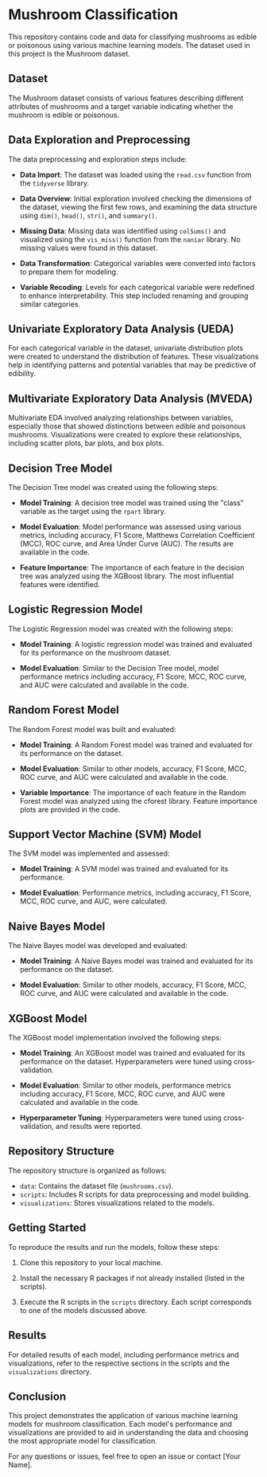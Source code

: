 # Mushroom Classification

This repository contains code and data for classifying mushrooms as edible or poisonous using various machine learning models. The dataset used in this project is the Mushroom dataset.

## Dataset

The Mushroom dataset consists of various features describing different attributes of mushrooms and a target variable indicating whether the mushroom is edible or poisonous.

## Data Exploration and Preprocessing

The data preprocessing and exploration steps include:

- **Data Import**: The dataset was loaded using the `read.csv` function from the `tidyverse` library.

- **Data Overview**: Initial exploration involved checking the dimensions of the dataset, viewing the first few rows, and examining the data structure using `dim()`, `head()`, `str()`, and `summary()`.

- **Missing Data**: Missing data was identified using `colSums()` and visualized using the `vis_miss()` function from the `naniar` library. No missing values were found in this dataset.

- **Data Transformation**: Categorical variables were converted into factors to prepare them for modeling.

- **Variable Recoding**: Levels for each categorical variable were redefined to enhance interpretability. This step included renaming and grouping similar categories.

## Univariate Exploratory Data Analysis (UEDA)

For each categorical variable in the dataset, univariate distribution plots were created to understand the distribution of features. These visualizations help in identifying patterns and potential variables that may be predictive of edibility.

## Multivariate Exploratory Data Analysis (MVEDA)

Multivariate EDA involved analyzing relationships between variables, especially those that showed distinctions between edible and poisonous mushrooms. Visualizations were created to explore these relationships, including scatter plots, bar plots, and box plots.

## Decision Tree Model

The Decision Tree model was created using the following steps:

- **Model Training**: A decision tree model was trained using the "class" variable as the target using the `rpart` library.

- **Model Evaluation**: Model performance was assessed using various metrics, including accuracy, F1 Score, Matthews Correlation Coefficient (MCC), ROC curve, and Area Under Curve (AUC). The results are available in the code.

- **Feature Importance**: The importance of each feature in the decision tree was analyzed using the XGBoost library. The most influential features were identified.

## Logistic Regression Model

The Logistic Regression model was created with the following steps:

- **Model Training**: A logistic regression model was trained and evaluated for its performance on the mushroom dataset.

- **Model Evaluation**: Similar to the Decision Tree model, model performance metrics including accuracy, F1 Score, MCC, ROC curve, and AUC were calculated and available in the code.

## Random Forest Model

The Random Forest model was built and evaluated:

- **Model Training**: A Random Forest model was trained and evaluated for its performance on the dataset.

- **Model Evaluation**: Similar to other models, accuracy, F1 Score, MCC, ROC curve, and AUC were calculated and available in the code.

- **Variable Importance**: The importance of each feature in the Random Forest model was analyzed using the cforest library. Feature importance plots are provided in the code.

## Support Vector Machine (SVM) Model

The SVM model was implemented and assessed:

- **Model Training**: A SVM model was trained and evaluated for its performance.

- **Model Evaluation**: Performance metrics, including accuracy, F1 Score, MCC, ROC curve, and AUC, were calculated.

## Naive Bayes Model

The Naive Bayes model was developed and evaluated:

- **Model Training**: A Naive Bayes model was trained and evaluated for its performance on the dataset.

- **Model Evaluation**: Similar to other models, accuracy, F1 Score, MCC, ROC curve, and AUC were calculated and available in the code.

## XGBoost Model

The XGBoost model implementation involved the following steps:

- **Model Training**: An XGBoost model was trained and evaluated for its performance on the dataset. Hyperparameters were tuned using cross-validation.

- **Model Evaluation**: Similar to other models, performance metrics including accuracy, F1 Score, MCC, ROC curve, and AUC were calculated and available in the code.

- **Hyperparameter Tuning**: Hyperparameters were tuned using cross-validation, and results were reported.

## Repository Structure

The repository structure is organized as follows:

- `data`: Contains the dataset file (`mushrooms.csv`).
- `scripts`: Includes R scripts for data preprocessing and model building.
- `visualizations`: Stores visualizations related to the models.

## Getting Started

To reproduce the results and run the models, follow these steps:

1. Clone this repository to your local machine.

2. Install the necessary R packages if not already installed (listed in the scripts).

3. Execute the R scripts in the `scripts` directory. Each script corresponds to one of the models discussed above.

## Results

For detailed results of each model, including performance metrics and visualizations, refer to the respective sections in the scripts and the `visualizations` directory.

## Conclusion

This project demonstrates the application of various machine learning models for mushroom classification. Each model's performance and visualizations are provided to aid in understanding the data and choosing the most appropriate model for classification.

For any questions or issues, feel free to open an issue or contact [Your Name].

